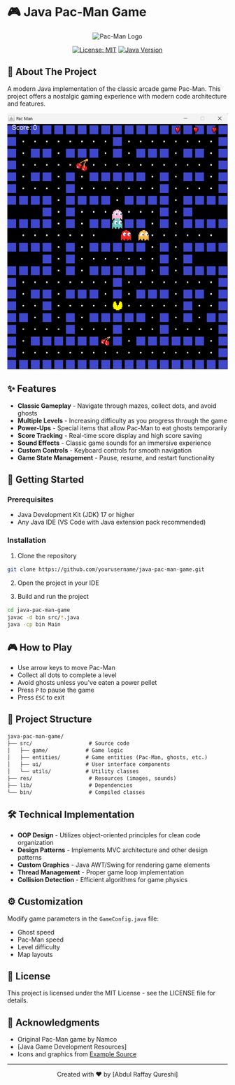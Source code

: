 # 🎮 Java Pac-Man Game

<div align="center">
  
![Pac-Man Logo](https://img.shields.io/badge/PAC--MAN-GAME-yellow?style=for-the-badge&logo=java&logoColor=white)

[![License: MIT](https://img.shields.io/badge/License-MIT-blue.svg)](https://opensource.org/licenses/MIT)
[![Java Version](https://img.shields.io/badge/Java-23%2B-orange)](https://www.oracle.com/java/)

</div>

## 📖 About The Project

A modern Java implementation of the classic arcade game Pac-Man. This project offers a nostalgic gaming experience with modern code architecture and features.

![Gameplay Screenshot](pacman%20image%20game.png)

## ✨ Features

- **Classic Gameplay** - Navigate through mazes, collect dots, and avoid ghosts
- **Multiple Levels** - Increasing difficulty as you progress through the game
- **Power-Ups** - Special items that allow Pac-Man to eat ghosts temporarily
- **Score Tracking** - Real-time score display and high score saving
- **Sound Effects** - Classic game sounds for an immersive experience
- **Custom Controls** - Keyboard controls for smooth navigation
- **Game State Management** - Pause, resume, and restart functionality

## 🚀 Getting Started

### Prerequisites

- Java Development Kit (JDK) 17 or higher
- Any Java IDE (VS Code with Java extension pack recommended)

### Installation

1. Clone the repository

```bash
git clone https://github.com/yourusername/java-pac-man-game.git
```

2. Open the project in your IDE

3. Build and run the project

```bash
cd java-pac-man-game
javac -d bin src/*.java
java -cp bin Main
```

## 🎮 How to Play

- Use arrow keys to move Pac-Man
- Collect all dots to complete a level
- Avoid ghosts unless you've eaten a power pellet
- Press `P` to pause the game
- Press `ESC` to exit

## 🧱 Project Structure

```
java-pac-man-game/
├── src/                  # Source code
│   ├── game/            # Game logic
│   ├── entities/        # Game entities (Pac-Man, ghosts, etc.)
│   ├── ui/              # User interface components
│   └── utils/           # Utility classes
├── res/                  # Resources (images, sounds)
├── lib/                  # Dependencies
└── bin/                  # Compiled classes
```

## 🛠️ Technical Implementation

- **OOP Design** - Utilizes object-oriented principles for clean code organization
- **Design Patterns** - Implements MVC architecture and other design patterns
- **Custom Graphics** - Java AWT/Swing for rendering game elements
- **Thread Management** - Proper game loop implementation
- **Collision Detection** - Efficient algorithms for game physics

## ⚙️ Customization

Modify game parameters in the `GameConfig.java` file:

- Ghost speed
- Pac-Man speed
- Level difficulty
- Map layouts

## 📝 License

This project is licensed under the MIT License - see the LICENSE file for details.

## 🙏 Acknowledgments

- Original Pac-Man game by Namco
- [Java Game Development Resources]
- Icons and graphics from [Example Source](https://canva.com)

---

<div align="center">
  Created with ❤️ by [Abdul Raffay Qureshi]
</div>
